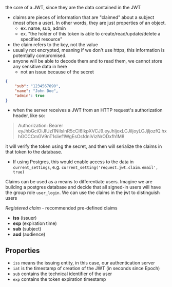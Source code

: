 
the core of a JWT, since they are the data contained in the JWT
- claims are pieces of information that are "claimed" about a subject (most often a user). In other words, they are just properties of an object.
	- ex. name, sub, admin
	- ex. "the holder of this token is able to create/read/update/delete a specified resource"
- the claim refers to the key, not the value
- usually not encrypted, meaning if we don't use https, this information is potentially compromised.
- anyone will be able to decode them and to read them, we cannot store any sensitive data in here
	- not an issue because of the secret
```json
{
	"sub": "1234567890",
	"name": "John Doe",
	"admin": true
}
```
- when the server receives a JWT from an HTTP request's authorization header, like so:

> Authorization: Bearer eyJhbGciOiJIUzI1NiIsInR5cCI6IkpXVCJ9.eyJhIjoxLCJiIjoyLCJjIjozfQ.hxhGCCCmGV9nT1slief1WgEsOsfdnlVizNrODxfh1M8

it will verify the token using the secret, and then will serialize the claims in that token to the database. 
- If using Postgres, this would enable access to the data in `current_settings`, e.g. `current_setting('request.jwt.claim.email', true)`

Claims can be used as a means to differentiate users. Imagine we are building a postgres database and decide that all signed-in users will have the group role `user_login`. We can use the claims in the jwt to distinguish users

*Registered claim* - recommended pre-defined claims
- **iss** (issuer)
- **exp** (expiration time)
- **sub** (subject)
- **aud** (audience)
	
## Properties
- `iss` means the issuing entity, in this case, our authentication server
- `iat` is the timestamp of creation of the JWT (in seconds since Epoch)
- `sub` contains the technical identifier of the user
- `exp` contains the token expiration timestamp